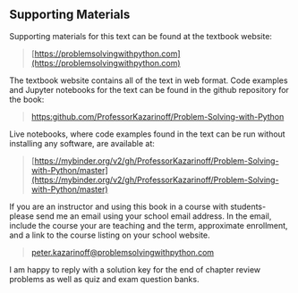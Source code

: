 
## Supporting Materials
Supporting materials for this text can be found at the textbook website:

 > [https://problemsolvingwithpython.com](https://problemsolvingwithpython.com)
        
The textbook website contains all of the text in web format. Code examples and Jupyter notebooks for the text can be found in the github repository for the book:

 > [https:github.com/ProfessorKazarinoff/Problem-Solving-with-Python](https:github.com/ProfessorKazarinoff/Problem-Solving-with-Python)
    
Live notebooks, where code examples found in the text can be run without installing any software, are available at:

 > [https://mybinder.org/v2/gh/ProfessorKazarinoff/Problem-Solving-with-Python/master](https://mybinder.org/v2/gh/ProfessorKazarinoff/Problem-Solving-with-Python/master)
    
If you are an instructor and using this book in a course with students- please send me an email using your school email address. In the email, include the course your are teaching and the term, approximate enrollment, and a link to the course listing on your school website. 

 > peter.kazarinoff@problemsolvingwithpython.com

I am happy to reply with a solution key for the end of chapter review problems as well as quiz and exam question banks.
 


